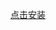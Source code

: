 [点击安装](itms-services://?action=download-manifest&url=https://github.com/dujiepeng/testIpa/blob/master/TC_Demo.plist) 
